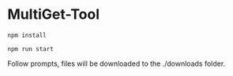 # MultiGet-Tool

`npm install`

`npm run start`

Follow prompts, files will be downloaded to the ./downloads folder.